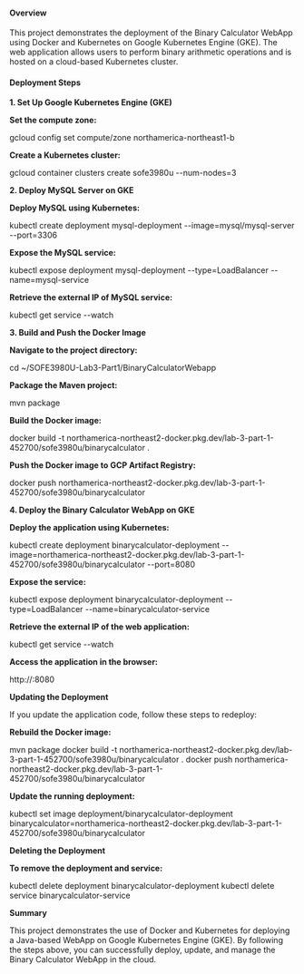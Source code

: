 #### **Overview** ####

This project demonstrates the deployment of the Binary Calculator WebApp using Docker and Kubernetes on Google Kubernetes Engine (GKE). The web application allows users to perform binary arithmetic operations and is hosted on a cloud-based Kubernetes cluster.

#### **Deployment Steps**

**1. Set Up Google Kubernetes Engine (GKE)**

**Set the compute zone:**

gcloud config set compute/zone northamerica-northeast1-b

**Create a Kubernetes cluster:**

gcloud container clusters create sofe3980u --num-nodes=3

**2. Deploy MySQL Server on GKE**

**Deploy MySQL using Kubernetes:**

kubectl create deployment mysql-deployment --image=mysql/mysql-server --port=3306

**Expose the MySQL service:**

kubectl expose deployment mysql-deployment --type=LoadBalancer --name=mysql-service

**Retrieve the external IP of MySQL service:**

kubectl get service --watch

**3. Build and Push the Docker Image**

**Navigate to the project directory:**

cd ~/SOFE3980U-Lab3-Part1/BinaryCalculatorWebapp

**Package the Maven project:**

mvn package

**Build the Docker image:**

docker build -t northamerica-northeast2-docker.pkg.dev/lab-3-part-1-452700/sofe3980u/binarycalculator .

**Push the Docker image to GCP Artifact Registry:**

docker push northamerica-northeast2-docker.pkg.dev/lab-3-part-1-452700/sofe3980u/binarycalculator

**4. Deploy the Binary Calculator WebApp on GKE**

**Deploy the application using Kubernetes:**

kubectl create deployment binarycalculator-deployment --image=northamerica-northeast2-docker.pkg.dev/lab-3-part-1-452700/sofe3980u/binarycalculator --port=8080

**Expose the service:**

kubectl expose deployment binarycalculator-deployment --type=LoadBalancer --name=binarycalculator-service

**Retrieve the external IP of the web application:**

kubectl get service --watch

**Access the application in the browser:**

http://<EXTERNAL-IP>:8080

**Updating the Deployment**

If you update the application code, follow these steps to redeploy:

**Rebuild the Docker image:**

mvn package
docker build -t northamerica-northeast2-docker.pkg.dev/lab-3-part-1-452700/sofe3980u/binarycalculator .
docker push northamerica-northeast2-docker.pkg.dev/lab-3-part-1-452700/sofe3980u/binarycalculator

**Update the running deployment:**

kubectl set image deployment/binarycalculator-deployment binarycalculator=northamerica-northeast2-docker.pkg.dev/lab-3-part-1-452700/sofe3980u/binarycalculator

**Deleting the Deployment**

**To remove the deployment and service:**

kubectl delete deployment binarycalculator-deployment
kubectl delete service binarycalculator-service

**Summary**

This project demonstrates the use of Docker and Kubernetes for deploying a Java-based WebApp on Google Kubernetes Engine (GKE). By following the steps above, you can successfully deploy, update, and manage the Binary Calculator WebApp in the cloud.
